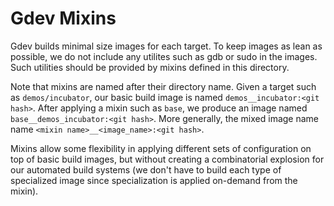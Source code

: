 # Gdev Mixins
Gdev builds minimal size images for each target. To keep images as lean as possible, we do not
include any utilites such as gdb or sudo in the images. Such utilities should be provided by mixins
defined in this directory.

Note that mixins are named after their directory name. Given a target such as `demos/incubator`,
our basic build image is named `demos__incubator:<git hash>`. After applying a mixin such as `base`,
we produce an image named `base__demos_incubator:<git hash>`. More generally, the mixed image name
name `<mixin name>__<image_name>:<git hash>`.

Mixins allow some flexibility in applying different sets of configuration on top of basic build
images, but without creating a combinatorial explosion for our automated build systems (we don't
have to build each type of specialized image since specialization is applied on-demand from the
mixin).
